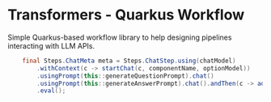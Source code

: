 # Transformers - Quarkus Workflow

Simple Quarkus-based workflow library to help designing pipelines interacting with 
LLM APIs.



```java
    final Steps.ChatMeta meta = Steps.ChatStep.using(chatModel)
        .withContext(c -> startChat(c, componentName, optionModel))
        .usingPrompt(this::generateQuestionPrompt).chat()
        .usingPrompt(this::generateAnswerPrompt).chat().andThen(c -> addRecords(c, alpacaRecords))
        .eval();
```